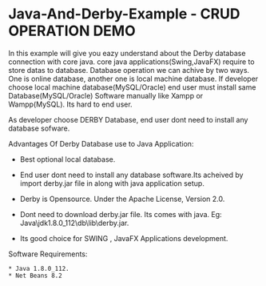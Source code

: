 # Java-And-Derby-Example - CRUD OPERATION DEMO

   In this example will give you eazy understand about the Derby database connection with core java. core java applications(Swing,JavaFX) require to store datas to database. Database operation we can achive by two ways. One is online database, another one is local machine database. If developer choose local machine database(MySQL/Oracle) end user must install same Database(MySQL/Oracle) Software manually like Xampp or Wampp(MySQL). Its hard to end user.  
    
As developer choose DERBY Database, end user dont need to install any database sofware. 

Advantages Of Derby Database use to Java Application:

  * Best optional local database.
  
  * End user dont need to install any database software.Its acheived by import derby.jar file in along with java application setup.
  
  * Derby is Opensource. Under the Apache License, Version 2.0.
  
  * Dont need to download derby.jar file. Its comes with java. Eg: Java\jdk1.8.0_112\db\lib\derby.jar.
  
  * Its good choice for SWING , JavaFX Applications development.
  
  Software Requirements:
 
    * Java 1.8.0_112.
    * Net Beans 8.2

